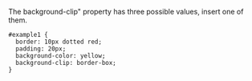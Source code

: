 The background-clip" property has three possible values, insert one of them.

    #example1 {
      border: 10px dotted red;
      padding: 20px;
      background-color: yellow;
      background-clip: border-box;
    }
